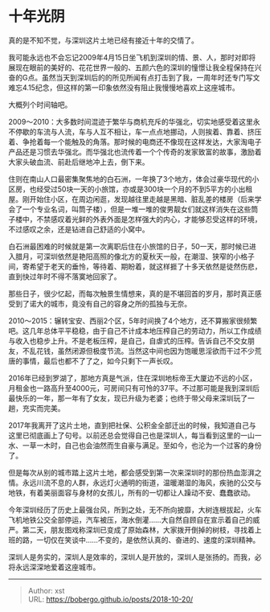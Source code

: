# 十年光阴


真的是不知不觉，与深圳这片土地已经有接近十年的交情了。

我可能永远也不会忘记2009年4月15日坐飞机到深圳的情、景、人，那时对即将展现在眼前的美好的、花花世界一般的、五颜六色的深圳的憧憬让我全程保持在兴奋的G点。虽然当天到深圳后的的所见所闻有点打击到了我，一周年时还专门写文难忘4.15纪念，但这样的第一印象依然没有阻止我慢慢地喜欢上这座城市。

大概列个时间轴吧。

2009～2010：大多数时间混迹于繁华与商机充斥的华强北，切实地感受着这里永不停歇的车流与人流，车与人互不相让，车一点点地挪动，人则挨着、靠着、挤压着、争抢着每一个能触及的角落。那时候的电商还不像现在这样发达，大家淘电子产品还是习惯去华强北。而华强北也流传着一个个传奇的发家致富的故事，激励着大家头破血流、前赴后继地冲上去，倒下来。

住则在南山人口最密集聚焦地的白石洲，一年换了3个地方，体会过豪华现代的小区房，也经受过50块一天的小旅馆，亦或是300块一个月的不到5平方的小出租屋。刚开始住小区，在周边闲逛，发现越往里走越是黑暗、脏乱差的楼房（后来学会了一个专业名词，叫筒子楼），但是一堆一堆的俊男靓女们就这样消失在这些筒子楼中，不禁感叹着光鲜的外表外面是怎样强大的内心，才能够忍受这样的环境，不过感叹之余，还是钻进自己舒适的小窝中。

白石洲最困难的时候就是第一次离职后住在小旅馆的日子，50一天，那时候已进入腊月，可深圳依然是艳阳高照的像北方的夏秋天一般，在潮湿、狭窄的小格子间，寄希望于老天的垂怜，等待着、期盼着，就这样捱了十多天依然是徒然伤悲，直到快过年时不得不落寞地回家了。

那些日子，很少忆起，而每次触景生情想来，真的是不堪回首的岁月，那时真正感受到了诺大的城市，竟没有自己的容身之所的孤独与无奈。

2010～2015：辗转宝安、西丽2个区，5年时间换了4个地方，还不算搬家很频繁吧。这几年总体平平稳稳，由于自己不计成本地压榨自己的劳动力，所以工作成绩与收入也稳步上升。不是老板压榨，是自己，自虐式的压榨。告诉自己不交女朋友，不乱花钱，虽然闭源但极度节流。当然这中间也因为饱暖思淫欲而干过不少荒唐的事情，最后也都不了了之，如今只剩下一声长叹。

2016年已经到罗湖了，那地方真是气派，住在深圳地标帝王大厦边不远的小区，月租金也一路高升至4000元，可房间只有可怜的37平。不过那可能是我到深圳后最快乐的一年，那一年有了女友，现已升级为老婆；也终于带父母来深圳玩了一趟，充实而完美。

2017年我离开了这片土地，直到把社保、公积金全部迁出的时候，我知道自己与这里已彻底画上了句号。以前还总会觉得自己也是深圳人，每当看到这里的一山一水、一草一木时，自己也会油然而生自豪与满足。至如今，也沦为一个过客的身份了。

但是每次从别的城市踏上这片土地，都会感受到第一次来深圳时的那份热血澎湃之情。永远川流不息的人群，永远灯火通明的街道，温暖潮湿的海风，疾驰的公交与地铁，有着美丽面容与身材的女孩儿，所有的一切都让人躁动不安、蠢蠢欲动。

今年深圳经历了历史上最强台风，所到之处，无不所向披靡，大树连根拔起，火车飞机地铁公交全部停运，汽车被压，海水倒灌……大自然自顾自在宣示着自己的威严。第二天，朋友图戏称深圳已变成了原始森林，大家拨开倒掉的树枝，寻找着上班的路，一切仅在笑谈中……不变的，是依然认真的、奋进的、速度的深圳精神。

深圳人是务实的，深圳人是效率的，深圳人是开放的，深圳人是张扬的。而我，必将永远深深地爱着这座城市。

---

> Author: xst  
> URL: https://bobergo.github.io/posts/2018-10-20/  

